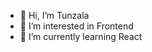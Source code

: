 - 👋 Hi, I’m Tunzala
- 👀 I’m interested in Frontend
- 🌱 I’m currently learning React


<!---
Tunzale1/Tunzale1 is a ✨ special ✨ repository because its `README.md` (this file) appears on your GitHub profile.
You can click the Preview link to take a look at your changes.
--->
